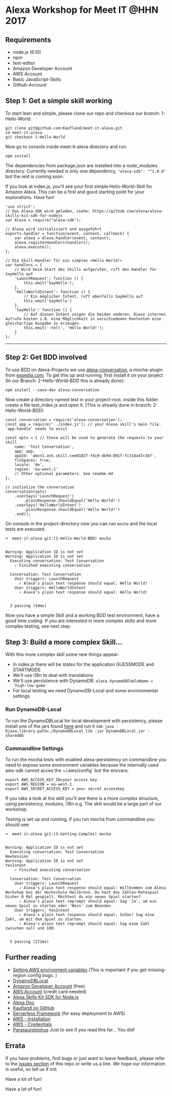 # Alexa Workshop for Meet IT @HHN 2017

## Requirements

- node.js (6.10)
- npm
- text-editor
- Amazon Developer Account
- AWS Account
- Basic JavaScript-Skills
- Github-Account


## Step 1: Get a simple skill working

To start lean and simple, please clone our repo and checkout our branch: 1-Hello-World. 

````
git clone git@github.com:Kaufland/meet-it-alexa.git
cd meet-it-alexa
git checkout 1-Hello-World

````

Now go to console inside meet-it-alexa directory and run:

```
npm install
```

The dependencies from package.json are installed into a node_modules directory. Currently needed is only one dependency, `"alexa-sdk": "^1.0.9"` but the rest is coming soon.

If you look at index.js, you'll see your first simple Hello-World-Skill for Amazon Alexa. This can be a first and good starting point for your explorations. Have fun!

````
'use strict';
// Das Alexa-SDK wird geladen, siehe: https://github.com/alexa/alexa-skills-kit-sdk-for-nodejs
var Alexa = require("alexa-sdk");

// Alexa wird initialisiert und ausgeführt
exports.handler = function(event, context, callback) {
    var alexa = Alexa.handler(event, context);
    alexa.registerHandlers(handlers);
    alexa.execute();
};

// Die Skill-Handler für ein simples »Hello World!«
var handlers = {
    // Wird beim Start des Skills aufgerufen, ruft den Handler für SayHello auf
    'LaunchRequest': function () {
        this.emit('SayHello');
    },
    'HelloWorldIntent': function () {
        // Ein möglicher Intent, ruft ebenfalls SayHello auf
        this.emit('SayHello')
    },
    'SayHello': function () {
        // Auf diesen Intent zeigen die beiden anderen. Diese internen Aufrufe bieten z.B. eine Möglichkeit in verschiedenen Kontexten eine gleichartige Ausgabe zu erzeugen.
        this.emit(':tell', 'Hello World!');
    }
};

````

---

## Step 2: Get BDD involved

To use BDD on Alexa-Projects we use [alexa-conversation](https://www.npmjs.com/package/alexa-conversation), a mocha-plugin from [expedia.com](https://techblog.expedia.com/2017/02/13/conversational-integration-tests-for-your-alexa-skills-nodejs/). To get this up and running, first install it on your project (In our Branch: 2-Hello-World-BDD this is already done):

````
npm install --save-dev alexa-conversation
````

Now create a directory named test in your project-root. inside this folder create a file test_index.js and open it. (This is already done in branch: 2-Hello-World-BDD)

````
const conversation = require('alexa-conversation');
const app = require('../index.js'); // your Alexa skill's main file. `app.handle` needs to exist

const opts = { // those will be used to generate the requests to your skill
    name: 'Test Conversation',
    app: app,
    appId: 'amzn1.ask.skill.cee01027-f4c9-4b94-891f-fc314a47c3bf',
    fixSpaces: true,
    locale: 'de',
    region: 'eu-west-1'
    // Other optional parameters. See readme.md
};

// initialize the conversation
conversation(opts)
    .userSays('LaunchRequest')
        .plainResponse.shouldEqual('Hello World!')
    .userSays('HelloWorldIntent')
        .plainResponse.shouldEqual('Hello World!')
    .end();
````

On console in the project-directory now you can run `mocha` and the local tests are executed.

````
➜  meet-it-alexa git:(2-Hello-World-BDD) mocha


Warning: Application ID is not set
Warning: Application ID is not set
  Executing conversation: Test Conversation
    ✓ Finished executing conversation

  Conversation: Test Conversation
    User triggers: LaunchRequest 
      ✓ Alexa's plain text response should equal: Hello World!
    User triggers: HelloWorldIntent 
      ✓ Alexa's plain text response should equal: Hello World!


  3 passing (14ms)

````

Now you have a simple Skill and a working BDD test environment, have a good time coding. If you are interested in more complex skills and more complex testing, see next step.


## Step 3: Build a more complex Skill...

With this more complex skill some new things appear: 
- In index.js there will be states for the application GUESSMODE and STARTMODE
- We'll use i18n to deal with translations
- We'll use persistence with DynamoDB: `alexa.dynamoDBTableName = 'high-low-game'`
- For local testing we need DynamoDB-Local and some environmental settings

### Run DynamoDB-Local

To run the DynamoDBLocal for local development with persistency, please install one of the jars found [here](http://docs.aws.amazon.com/amazondynamodb/latest/developerguide/DynamoDBLocal.html) and run it via: `java -Djava.library.path=./DynamoDBLocal_lib -jar DynamoDBLocal.jar -sharedDb`


### Commandline Settings

To run the mocha tests with enabled alexa-persistency on commandline you need to expose some environment variables because the internally used aws-sdk cannot acces the ~/.aws/config` but the envvars:

```
export AWS_ACCESS_KEY_ID=your access key
export AWS_REGION = eu-west-1
export AWS_SECRET_ACCESS_KEY = your secret accesskey
```

If you take a look at the skill you'll see there is a more complex structure, using persistency, modules, i18n e.g. The skill would be a large part of our workshop.

Testing is set up and running, if you run mocha from commandline you should see:

````
➜  meet-it-alexa git:(3-Getting-Complex) mocha                          


Warning: Application ID is not set
  Executing conversation: Test Conversation
NewSession
Warning: Application ID is not set
YesIntent
    ✓ Finished executing conversation

  Conversation: Test Conversation
    User triggers: LaunchRequest 
      ✓ Alexa's plain text response should equal: Willkommen zum Alexa Workshop bei der Hochschule Heilbronn. Du hast das Zahlen-Ratespiel bisher 0 Mal gespielt. Möchtest du ein neues Spiel starten?
      ✓ Alexa's plain text reprompt should equal: Sag 'Ja', um ein neues Spiel zu starten oder 'Nein' zum Beenden.
    User triggers: YesIntent 
      ✓ Alexa's plain text response should equal: Schön! Sag eine Zahl, um mit dem Spiel zu starten.
      ✓ Alexa's plain text reprompt should equal: Sag eine Zahl zwischen null und 100.


  5 passing (271ms)
````



## Further reading

- [Setting AWS environment variables](http://docs.aws.amazon.com/cli/latest/topic/config-vars.html#general-options) (This is important if you get missing-region config bugs. )
- [DynamoDBLocal](http://docs.aws.amazon.com/amazondynamodb/latest/developerguide/DynamoDBLocal.html)
- [Amazon Developer Account](https://developer.amazon.com) (free)
- [AWS Account](https://aws.amazon.com) (credit card needed)
- [Alexa Skills Kit SDK for Node.js](https://github.com/alexa/alexa-skills-kit-sdk-for-nodejs)
- [Alexa Doc](https://developer.amazon.com/public/solutions/alexa/alexa-skills-kit/overviews/steps-to-build-a-custom-skill)
- [Kaufland on GitHub](https://github.com/kaufland)
- [Serverless Framework](https://serverless.com) (for easy deployment to AWS)
- [AWS - Installation](https://serverless.com/framework/docs/providers/aws/guide/installation)
- [AWS - Credentials](https://serverless.com/framework/docs/providers/aws/guide/credentials#creating-aws-access-keys)
- [Parasaurolophus](https://de.wikipedia.org/wiki/Parasaurolophus) Just to see if you read this far... You did!


## Errata

If you have problems, find bugs or just want to leave feedback, please refer to the [issues section](https://github.com/Kaufland/meet-it-alexa/issues) of this repo or write us a line. We hope our information is useful, so tell us if not.

Have a lot of fun!

Have a lot of fun!


